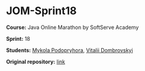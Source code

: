 # JOM-Sprint18

**Course:** Java Online Marathon by SoftServe Academy

**Sprint:** 18

**Students:** [Mykola Podopryhora](https://github.com/nickunderhill), [Vitalii Dombrovskyi](https://github.com/)

**Original repository:** [link](https://github.com/nickunderhill/JOM-Sprint18)
